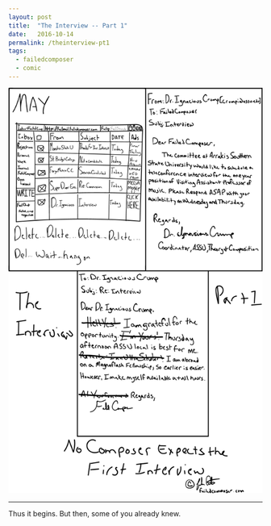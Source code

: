 ```yaml
---
layout: post
title:  "The Interview -- Part 1"
date:   2016-10-14
permalink: /theinterview-pt1
tags: 
  - failedcomposer
  - comic
---
```


![The Interview -- Part 1](images/blog/TheInterview-Pt1.png)
  

-----
Thus it begins. But then, some of you already knew. 